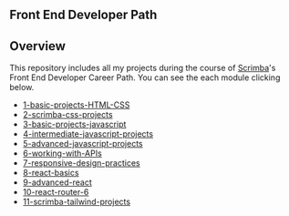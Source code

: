 ## Front End Developer Path
  ## Overview
  This repository includes all my projects during the course of [Scrimba](https://scrimba.com/learn/frontend/)'s Front End Developer Career Path. 
  You can see the each module clicking below.
  
- [1-basic-projects-HTML-CSS](https://github.com/fulyaertay/basic-projects-html-css)
- [2-scrimba-css-projects](https://github.com/fulyaertay/scrimba-css-projects)
- [3-basic-projects-javascript](https://github.com/fulyaertay/basic-projects-javascript)
- [4-intermediate-javascript-projects](https://github.com/fulyaertay/intermediate-javascript-projects)
- [5-advanced-javascript-projects](https://github.com/fulyaertay/advanced-javascript-projects)
- [6-working-with-APIs](https://github.com/fulyaertay/working-with-APIs)
- [7-responsive-design-practices](https://github.com/fulyaertay/responsive-design-practices)
- [8-react-basics](https://github.com/fulyaertay/react-basics)
- [9-advanced-react](https://github.com/fulyaertay/advanced-react)
- [10-react-router-6](https://github.com/fulyaertay/react-router-v6)
- [11-scrimba-tailwind-projects](https://github.com/fulyaertay/scrimba-tailwind-projects)

